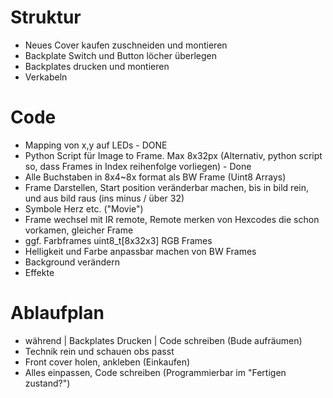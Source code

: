 # Struktur
- Neues Cover kaufen zuschneiden und montieren
- Backplate Switch und Button löcher überlegen
- Backplates drucken und montieren
- Verkabeln

# Code
- Mapping von x,y auf LEDs  - DONE
- Python Script für Image to Frame. Max 8x32px (Alternativ, python script so, dass Frames in Index reihenfolge vorliegen) - Done
- Alle Buchstaben in 8x4~8x format als BW Frame (Uint8 Arrays)
- Frame Darstellen, Start position veränderbar machen, bis in bild rein, und aus bild raus (ins minus / über 32)
- Symbole Herz etc. ("Movie")
- Frame wechsel mit IR remote, Remote merken von Hexcodes die schon vorkamen, gleicher Frame
- ggf. Farbframes uint8_t[8x32x3] RGB Frames
- Helligkeit und Farbe anpassbar machen von BW Frames
- Background verändern
- Effekte



# Ablaufplan
- während | Backplates Drucken | Code schreiben (Bude aufräumen)
- Technik rein und schauen obs passt
- Front cover holen, ankleben (Einkaufen)
- Alles einpassen, Code schreiben (Programmierbar im "Fertigen zustand?")

